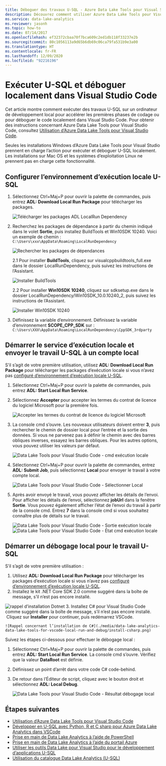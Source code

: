 ```yaml
---
title: Déboguer des travaux U-SQL - Azure Data Lake Tools pour Visual Studio Code
description: Découvrez comment utiliser Azure Data Lake Tools pour Visual Studio Code pour exécuter et déboguer des travaux U-SQL localement.
ms.service: data-lake-analytics
ms.reviewer: jasonh
ms.topic: how-to
ms.date: 07/14/2017
ms.openlocfilehash: ef32372cbaa70f7bca609c2ed1db118f33237e2b
ms.sourcegitcommit: 80c1056113a9d65b6db69c06ca79fa531b9e3a00
ms.translationtype: HT
ms.contentlocale: fr-FR
ms.lasthandoff: 12/09/2020
ms.locfileid: "92216196"
---
```

# <a name="run-u-sql-and-debug-locally-in-visual-studio-code"></a>Exécuter U-SQL et déboguer localement dans Visual Studio Code
Cet article montre comment exécuter des travaux U-SQL sur un ordinateur de développement local pour accélérer les premières phases de codage ou pour déboguer le code localement dans Visual Studio Code. Pour obtenir des instructions concernant Azure Data Lake Tools pour Visual Studio Code, consultez [Utilisation d’Azure Data Lake Tools pour Visual Studio Code](data-lake-analytics-data-lake-tools-for-vscode.md).

Seules les installations Windows d’Azure Data Lake Tools pour Visual Studio prennent en charge l’action pour exécuter et déboguer U-SQL localement. Les installations sur Mac OS et les systèmes d’exploitation Linux ne prennent pas en charge cette fonctionnalité.

## <a name="set-up-the-u-sql-local-run-environment"></a>Configurer l’environnement d’exécution locale U-SQL

1. Sélectionnez Ctrl+Maj+P pour ouvrir la palette de commandes, puis entrez **ADL: Download Local Run Package** pour télécharger les packages.  

   ![Télécharger les packages ADL LocalRun Dependency](./media/data-lake-analytics-data-lake-tools-for-vscode-local-run-and-debug/downloadtheadllocalrunpackage.png)

2. Recherchez les packages de dépendance à partir du chemin indiqué dans le volet **Sortie**, puis installez BuildTools et Win10SDK 10240. Voici un exemple de chemin :  
`C:\Users\xxx\AppData\Roaming\LocalRunDependency` 

   ![Rechercher les packages de dépendances](./media/data-lake-analytics-data-lake-tools-for-vscode-local-run-and-debug/LocateDependencyPath.png)

   2.1 Pour installer **BuildTools**, cliquez sur visualcppbuildtools_full.exe dans le dossier LocalRunDependency, puis suivez les instructions de l’Assistant.   

    ![Installer BuildTools](./media/data-lake-analytics-data-lake-tools-for-vscode-local-run-and-debug/InstallBuildTools.png)

   2.2 Pour installer **Win10SDK 10240**, cliquez sur sdksetup.exe dans le dossier LocalRunDependency/Win10SDK_10.0.10240_2, puis suivez les instructions de l’Assistant.  

    ![Installer Win10SDK 10240](./media/data-lake-analytics-data-lake-tools-for-vscode-local-run-and-debug/InstallWin10SDK.png)

3. Définissez la variable d’environnement. Définissez la variable d’environnement **SCOPE_CPP_SDK** sur :  
`C:\Users\XXX\AppData\Roaming\LocalRunDependency\CppSDK_3rdparty`  


## <a name="start-the-local-run-service-and-submit-the-u-sql-job-to-a-local-account"></a>Démarrer le service d’exécution locale et envoyer le travail U-SQL à un compte local 
S’il s’agit de votre première utilisation, utilisez **ADL: Download Local Run Package** pour télécharger les packages d’exécution locale si vous n’avez pas [configuré d’environnement d’exécution locale U-SQL](#set-up-the-u-sql-local-run-environment).

1. Sélectionnez Ctrl+Maj+P pour ouvrir la palette de commandes, puis entrez **ADL: Start Local Run Service**.   
2. Sélectionnez **Accepter** pour accepter les termes du contrat de licence du logiciel Microsoft pour la première fois. 

   ![Accepter les termes du contrat de licence du logiciel Microsoft](./media/data-lake-analytics-data-lake-tools-for-vscode-local-run-and-debug/AcceptEULA.png)   
3. La console cmd s’ouvre. Les nouveaux utilisateurs doivent entrer **3**, puis rechercher le chemin de dossier local pour l’entrée et la sortie des données. Si vous ne parvenez pas à définir le chemin avec des barres obliques inverses, essayez les barres obliques. Pour les autres options, vous pouvez utiliser les valeurs par défaut.

   ![Data Lake Tools pour Visual Studio Code - cmd exécution locale](./media/data-lake-analytics-data-lake-tools-for-vscode-local-run-and-debug/data-lake-tools-for-vscode-local-run-cmd.png)
4. Sélectionnez Ctrl+Maj+P pour ouvrir la palette de commandes, entrez **ADL: Submit Job**, puis sélectionnez **Local** pour envoyer le travail à votre compte local.

   ![Data Lake Tools pour Visual Studio Code - Sélectionner Local](./media/data-lake-analytics-data-lake-tools-for-vscode-local-run-and-debug/data-lake-tools-for-vscode-select-local.png)
5. Après avoir envoyé le travail, vous pouvez afficher les détails de l’envoi. Pour afficher les détails de l’envoi, sélectionnez **jobUrl** dans la fenêtre **Sortie**. Vous pouvez également afficher l’état de l’envoi du travail à partir de la console cmd. Entrez **7** dans la console cmd si vous souhaitez connaître plus de détails sur le travail.

   ![Data Lake Tools pour Visual Studio Code - Sortie exécution locale](./media/data-lake-analytics-data-lake-tools-for-vscode-local-run-and-debug/data-lake-tools-for-vscode-local-run-result.png)
   ![Data Lake Tools pour Visual Studio Code - État cmd exécution locale](./media/data-lake-analytics-data-lake-tools-for-vscode-local-run-and-debug/data-lake-tools-for-vscode-localrun-cmd-status.png) 


## <a name="start-a-local-debug-for-the-u-sql-job"></a>Démarrer un débogage local pour le travail U-SQL  
S’il s’agit de votre première utilisation :

1. Utilisez **ADL: Download Local Run Package** pour télécharger les packages d’exécution locale si vous n’avez pas [configuré d’environnement d’exécution locale U-SQL](#set-up-the-u-sql-local-run-environment).
2. Installez le kit .NET Core SDK 2.0 comme suggéré dans la boîte de message, s’il n’est pas encore installé.
 
  ![rappel d’installation Dotnet](./media/data-lake-analytics-data-lake-tools-for-vscode-local-run-and-debug/remind-install-dotnet.png)
3. Installez C# pour Visual Studio Code comme suggéré dans la boîte de message, s’il n’est pas encore installé.  Cliquez sur **Installer** pour continuer, puis redémarrez VSCode.

    ![Rappel concernant l’installation de C#](./media/data-lake-analytics-data-lake-tools-for-vscode-local-run-and-debug/install-csharp.png)

Suivez les étapes ci-dessous pour effectuer le débogage local :
  
1. Sélectionnez Ctrl+Maj+P pour ouvrir la palette de commandes, puis entrez **ADL: Start Local Run Service**. La console cmd s’ouvre. Vérifiez que la valeur **DataRoot** est définie.
2. Définissez un point d’arrêt dans votre code C# code-behind.
3. De retour dans l’Éditeur de script, cliquez avec le bouton droit et sélectionnez **ADL: Local Debug**.
    
   ![Data Lake Tools pour Visual Studio Code - Résultat débogage local](./media/data-lake-analytics-data-lake-tools-for-vscode-local-run-and-debug/data-lake-tools-for-vscode-local-debug-result.png)


## <a name="next-steps"></a>Étapes suivantes
* [Utilisation d’Azure Data Lake Tools pour Visual Studio Code](data-lake-analytics-data-lake-tools-for-vscode.md)
* [Développer en U-SQL avec Python, R et C sharp pour Azure Data Lake Analytics dans VSCode](data-lake-analytics-u-sql-develop-with-python-r-csharp-in-vscode.md)
* [Prise en main de Data Lake Analytics à l’aide de PowerShell](data-lake-analytics-get-started-powershell.md)
* [Prise en main de Data Lake Analytics à l’aide du portail Azure](data-lake-analytics-get-started-portal.md)
* [Utiliser les outils Data Lake pour Visual Studio pour le développement d’applications U-SQL](data-lake-analytics-data-lake-tools-get-started.md)
* [Utilisation du catalogue Data Lake Analytics (U-SQL)](./data-lake-analytics-u-sql-get-started.md)